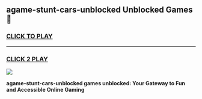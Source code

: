 
## agame-stunt-cars-unblocked Unblocked Games👋
<h3>
<a href="https://news.freeplayer.one?title=agame-stunt-cars-unblocked&ref=16F">CLICK TO PLAY</a></h3>
<hr>

<h3>
<a href="https://news.freeplayer.one?title=agame-stunt-cars-unblocked&ref=16F">CLICK 2 PLAY</a>
  
</h3>

<a href="https://news.freeplayer.one?title=agame-stunt-cars-unblocked&ref=16F/"><img src="https://clearcache.store/games.png"></a>


**agame-stunt-cars-unblocked games unblocked: Your Gateway to Fun and Accessible Online Gaming**
